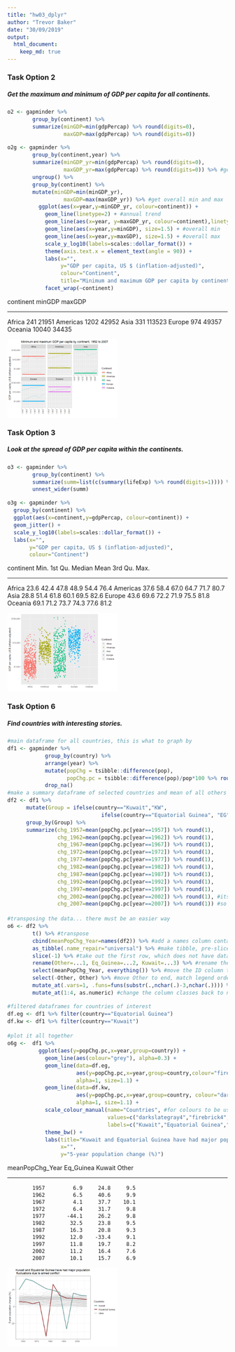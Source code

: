 ```yaml
---
title: "hw03_dplyr"
author: "Trevor Baker"
date: "30/09/2019"
output: 
  html_document:
    keep_md: true
---
```

<!--This is to set up the two-column and clearer output formats-->
<style type="text/css">
.twoC {width: 100%}
.clearer {clear: both}
.twoC .table {max-width: 50%; float: right}
.twoC img {max-width: 50%; float: left}
</style>




### Task Option 2
##### Get the maximum and minimum of GDP per capita for all continents.

<div class="twoC">

```r
o2 <- gapminder %>%
        group_by(continent) %>%
        summarize(minGDP=min(gdpPercap) %>% round(digits=0),
                  maxGDP=max(gdpPercap) %>% round(digits=0))
```


```r
o2g <- gapminder %>%
        group_by(continent,year) %>%
        summarize(minGDP_yr=min(gdpPercap) %>% round(digits=0),
                  maxGDP_yr=max(gdpPercap) %>% round(digits=0)) %>% #get annual min and max
        ungroup() %>%
        group_by(continent) %>%
        mutate(minGDP=min(minGDP_yr),
                  maxGDP=max(maxGDP_yr)) %>% #get overall min and max
          ggplot(aes(x=year,y=minGDP_yr, colour=continent)) +
            geom_line(linetype=2) + #annual trend
            geom_line(aes(x=year, y=maxGDP_yr, colour=continent),linetype=2) + #annual trend
            geom_line(aes(x=year,y=minGDP), size=1.5) + #overall min
            geom_line(aes(x=year,y=maxGDP), size=1.5) + #overall max
            scale_y_log10(labels=scales::dollar_format()) +
            theme(axis.text.x = element_text(angle = 90)) +
            labs(x="",
                 y="GDP per capita, US $ (inflation-adjusted)",
                 colour="Continent",
                 title="Minimum and maximum GDP per capita by continent, 1952 to 2007") +
            facet_wrap(~continent)
```

<div class="twoC">

continent    minGDP   maxGDP
----------  -------  -------
Africa          241    21951
Americas       1202    42952
Asia            331   113523
Europe          974    49357
Oceania       10040    34435

![](hw03_dplyr_files/figure-html/opt_2_output-1.png)<!-- -->
</div>
<div class="clearer"></div>



### Task Option 3
##### Look at the spread of GDP per capita within the continents.



```r
o3 <- gapminder %>%
        group_by(continent) %>%
        summarize(summ=list(c(summary(lifeExp) %>% round(digits=1)))) %>%
        unnest_wider(summ)
```



```r
o3g <- gapminder %>%
  group_by(continent) %>%
  ggplot(aes(x=continent,y=gdpPercap, colour=continent)) +
  geom_jitter() +
  scale_y_log10(labels=scales::dollar_format()) +
  labs(x="",
       y="GDP per capita, US $ (inflation-adjusted)",
       colour="Continent")
```
<div class="twoC">

continent    Min.   1st Qu.   Median   Mean   3rd Qu.   Max.
----------  -----  --------  -------  -----  --------  -----
Africa       23.6      42.4     47.8   48.9      54.4   76.4
Americas     37.6      58.4     67.0   64.7      71.7   80.7
Asia         28.8      51.4     61.8   60.1      69.5   82.6
Europe       43.6      69.6     72.2   71.9      75.5   81.8
Oceania      69.1      71.2     73.7   74.3      77.6   81.2

![](hw03_dplyr_files/figure-html/opt_3_output-1.png)<!-- -->
</div>
<div class="clearer"></div>



### Task Option 6
##### Find countries with interesting stories.


```r
#main dataframe for all countries, this is what to graph by
df1 <- gapminder %>%
            group_by(country) %>%
            arrange(year) %>%
            mutate(popChg = tsibble::difference(pop),
                   popChg.pc = tsibble::difference(pop)/pop*100 %>% round(digits=1)) %>%
            drop_na() 
#make a summary dataframe of selected countries and mean of all others
df2 <- df1 %>%
      mutate(Group = ifelse(country=="Kuwait","KW", 
                              ifelse(country=="Equatorial Guinea", "EG", "All"))) %>%
      group_by(Group) %>%
      summarize(chg_1957=mean(popChg.pc[year==1957]) %>% round(1),
                chg_1962=mean(popChg.pc[year==1962]) %>% round(1),
                chg_1967=mean(popChg.pc[year==1967]) %>% round(1),
                chg_1972=mean(popChg.pc[year==1972]) %>% round(1),
                chg_1977=mean(popChg.pc[year==1977]) %>% round(1),
                chg_1982=mean(popChg.pc[year==1982]) %>% round(1),
                chg_1987=mean(popChg.pc[year==1987]) %>% round(1),
                chg_1992=mean(popChg.pc[year==1992]) %>% round(1),
                chg_1997=mean(popChg.pc[year==1997]) %>% round(1),
                chg_2002=mean(popChg.pc[year==2002]) %>% round(1), #its too wide for side-by-side
                chg_2007=mean(popChg.pc[year==2007]) %>% round(1)) #so must transpose below
    
#transposing the data... there must be an easier way
o6 <- df2 %>%
        t() %>% #transpose
        cbind(meanPopChg_Year=names(df2)) %>% #add a names column containing the years
        as_tibble(.name_repair="universal") %>% #make tibble, pre-slice because slice only works on tibble
        slice(-1) %>% #take out the first row, which does not have data
        rename(Other=...1, Eq_Guinea=...2, Kuwait=...3) %>% #rename the other columns
        select(meanPopChg_Year, everything()) %>% #move the ID column to the left
        select(-Other, Other) %>% #move Other to end, match legend order
        mutate_at(.vars=1, .funs=funs(substr(.,nchar(.)-3,nchar(.)))) %>% #keep just the year
        mutate_at(1:4, as.numeric) #change the column classes back to numeric
```


```r
#filtered dataframes for countries of interest
df.eg <- df1 %>% filter(country=="Equatorial Guinea")
df.kw <- df1 %>% filter(country=="Kuwait")

#plot it all together
o6g <-  df1 %>%
          ggplot(aes(y=popChg.pc,x=year,group=country)) +
            geom_line(aes(colour="grey"), alpha=0.3) +
            geom_line(data=df.eg, 
                      aes(y=popChg.pc,x=year,group=country,colour="firebrick4"),  
                      alpha=1, size=1.1) +
            geom_line(data=df.kw, 
                      aes(y=popChg.pc,x=year,group=country, colour="darkslategray4"), 
                      alpha=1, size=1.1) +
            scale_colour_manual(name="Countries", #for colours to be used in legend they need to be called in aes() within geom() functions
                                values=c("darkslategray4","firebrick4","grey"), #order apprently needs to be in reverse of when called
                                labels=c("Kuwait","Equatorial Guinea","Other")) + 
            theme_bw() +
            labs(title="Kuwait and Equatorial Guinea have had major population \n fluctuations due to armed conflict", #\n for line break
                 x="",
                 y="5-year population change (%)")
```

<div class="twoC">

 meanPopChg_Year   Eq_Guinea   Kuwait   Other
----------------  ----------  -------  ------
            1957         6.9     24.8     9.5
            1962         6.5     40.6     9.9
            1967         4.1     37.7    10.1
            1972         6.4     31.7     9.8
            1977       -44.1     26.2     9.8
            1982        32.5     23.8     9.5
            1987        16.3     20.8     9.3
            1992        12.0    -33.4     9.1
            1997        11.8     19.7     8.2
            2002        11.2     16.4     7.6
            2007        10.1     15.7     6.9

![](hw03_dplyr_files/figure-html/opt_6_display-1.png)<!-- -->
</div>
<div class="clearer"></div>

